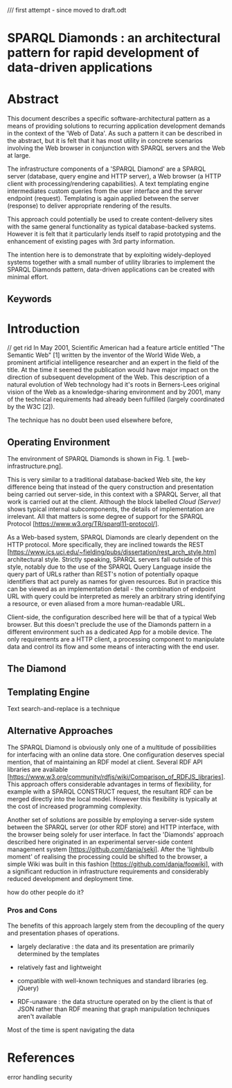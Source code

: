 /// first attempt - since moved to draft.odt

# SPARQL Diamonds : an architectural pattern for rapid development of data-driven applications

# Abstract

This document describes a specific software-architectural pattern as a means of providing solutions to recurring application development demands in the context of the 'Web of Data'. As such a pattern it can be described in the abstract, but it is felt that it has most utility in concrete scenarios involving the Web browser in conjunction with SPARQL servers and the Web at large. 

The infrastructure components of a 'SPARQL Diamond' are a SPARQL server (database, query engine and HTTP server), a Web browser (a HTTP client with processing/rendering capabilities). A text templating engine intermediates custom queries from the user interface and the server endpoint (request). Templating is again applied between the server (response) to deliver appropriate rendering of the results. 

This approach could potentially be used to create content-delivery sites with the same general functionality as typical database-backed systems. However it is felt that it particularly lends itself to rapid prototyping and the enhancement of existing pages with 3rd party information.     

The intention here is to demonstrate that by exploiting widely-deployed systems together with a small number of utility libraries to implement the SPARQL Diamonds pattern, data-driven applications can be created with minimal effort.  

## Keywords

# Introduction

// get rid
In May 2001, Scientific American had a feature article entitled "The Semantic Web" [1] written by the inventor of the World Wide Web, a prominent artificial intelligence researcher and an expert in the field of the title. At the time it seemed the publication would have major impact on the direction of subsequent development of the Web. This description of a natural evolution of Web technology had it's roots in Berners-Lees original vision of the Web as a knowledge-sharing environment and by 2001, many of the technical requirements had already been fulfilled (largely coordinated by the W3C [2]). 

The technique has no doubt been used elsewhere before, 

## Operating Environment

The environment of SPARQL Diamonds is shown in Fig. 1. [web-infrastructure.png]. 

This is very similar to a traditional database-backed Web site, the key difference being that instead of the query construction and presentation being carried out server-side, in this context with a SPARQL Server, all that work is carried out at the client. Although the block labelled *Cloud (Server)*  shows typical internal subcomponents, the details of implementation are irrelevant. All that matters is some degree of support for the SPARQL Protocol [https://www.w3.org/TR/sparql11-protocol/].  

As a Web-based system, SPARQL Diamonds are clearly dependent on the HTTP protocol. More specifically, they are inclined towards the REST [https://www.ics.uci.edu/~fielding/pubs/dissertation/rest_arch_style.htm] architectural style. Strictly speaking, SPARQL servers fall outside of this style, notably due to the use of the SPARQL Query Language inside the query part of URLs rather than REST's notion of potentially opaque identifiers that act purely as names for given resources. But in practice this can be viewed as an implementation detail - the combination of endpoint URL with query could be interpreted as merely an arbitrary string identifying a resource, or even aliased from a more human-readable URL.

Client-side, the configuration described here will be that of a typical Web browser. But this doesn't preclude the use of the Diamonds pattern in a different environment such as a dedicated App for a mobile device. The only requirements are a HTTP client, a processing component to manipulate data and control its flow and some means of interacting with the end user.  

## The Diamond

## Templating Engine

Text search-and-replace is a  technique 


## Alternative Approaches

The SPARQL Diamond is obviously only one of a multitude of possibilities for interfacing with an online data store. One configuration deserves special mention, that of maintaining an RDF model at client. Several RDF API libraries are available [https://www.w3.org/community/rdfjs/wiki/Comparison_of_RDFJS_libraries]. This approach offers considerable advantages in terms of flexibility, for example with a SPARQL CONSTRUCT request, the resultant RDF can be merged directly into the local model. However this flexibility is typically at the cost of increased programming complexity.  

Another set of solutions are possible by employing a server-side system between the SPARQL server (or other RDF store) and HTTP interface, with the browser being solely for user interface. In fact the 'Diamonds' approach described here originated in an experimental server-side content management system [https://github.com/danja/seki]. After the 'lightbulb moment' of realising the processing could be shifted to the browser, a simple Wiki was built in this fashion [https://github.com/danja/foowiki], with a significant reduction in infrastructure requirements and considerably reduced development and deployment time.


how do other people do it?

### Pros and Cons

The benefits of this approach largely stem from the decoupling of the query and presentation phases of operations. 

* largely declarative : the data and its presentation are primarily determined by the templates
* relatively fast and lightweight 
* compatible with well-known techniques and standard libraries (eg. jQuery)



* RDF-unaware : the data structure operated on by the client is that of JSON rather than RDF meaning that graph manipulation techniques aren't available 

Most of the time is spent navigating the data

# References


error handling
security

